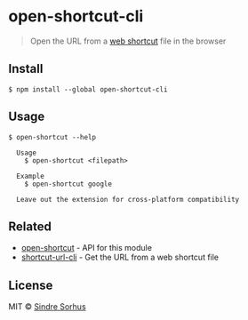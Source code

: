 # open-shortcut-cli

> Open the URL from a [web shortcut](https://en.wikipedia.org/wiki/File_shortcut) file in the browser


## Install

```
$ npm install --global open-shortcut-cli
```


## Usage

```
$ open-shortcut --help

  Usage
    $ open-shortcut <filepath>

  Example
    $ open-shortcut google

  Leave out the extension for cross-platform compatibility
```


## Related

- [open-shortcut](https://github.com/sindresorhus/open-shortcut) - API for this module
- [shortcut-url-cli](https://github.com/sindresorhus/shortcut-url-cli) - Get the URL from a web shortcut file


## License

MIT © [Sindre Sorhus](http://sindresorhus.com)
